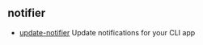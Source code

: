 ## notifier

- [update-notifier](https://github.com/yeoman/update-notifier) Update notifications for your CLI app